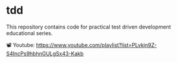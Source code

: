 # tdd
This repository contains code for practical test driven development educational series.

📽 Youtube: https://www.youtube.com/playlist?list=PLvkjn9Z-S4IncPs9hbhnGULgSx43-Kakb

